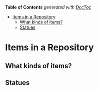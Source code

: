 **Table of Contents**  *generated with [DocToc](http://doctoc.herokuapp.com/)*

- [Items in a Repository](#items-in-a-repository)
	- [What kinds of items?](#what-kinds-of-items)
	- [Statues](#statues)

Items in a Repository
=====================

What kinds of items?
--------------------


Statues
-------


